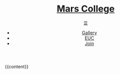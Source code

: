 <!DOCTYPE html>
<html lang="en">
	<head>
		<meta charset="utf-8">
        <meta name="viewport" content="width=device-width, initial-scale=1, user-scalable=yes">
		<title>{{page.title}}</title>
		<link rel="stylesheet" type="text/css" href="/css/style.css">
		<link rel="icon" href="/favicon.png">
		<meta property="og:title" content="Mars College">
		<meta name="twitter:card" content="summary" />
		<meta name="twitter:title" content="Mars College" />
		<meta property="og:description" content="Mars College is an educational program, R&D lab, and intentional community dedicated to cultivating a low-cost, high-tech lifestyle.">
		<meta name="twitter:description" content="Mars College is an educational program, R&D lab, and intentional community dedicated to cultivating a low-cost, high-tech lifestyle." />
		<meta name="twitter:image" content="https://mars.college/images/mars_logo-300x300.png" />
		<meta property="og:image" content="https://mars.college/images/mars_logo-300x300.png" />
	</head>
	<body>
		<header class="main_header">
			<h1><a href="/">Mars College</a></h1>
			<a class="hamburger" href="#">&#9776;</a>
			<nav class="main_nav">
				<ul>
					<!-- <li><a href="/study">Study</a></li> -->
					<li><a href="/gallery">Gallery</a></li>
					<li><a href="/euc">EUC</a></li>
					<!-- <li><a href="https://www.instagram.com/brahman_ai/">Instagram</a></li> -->
					<li><a href="/join">Join</a></li>
				</ul>
			</nav>
		</header>
        {{content}}
		<script src="/js/navbar.js" type="text/javascript"></script>
    </body>
</html>

